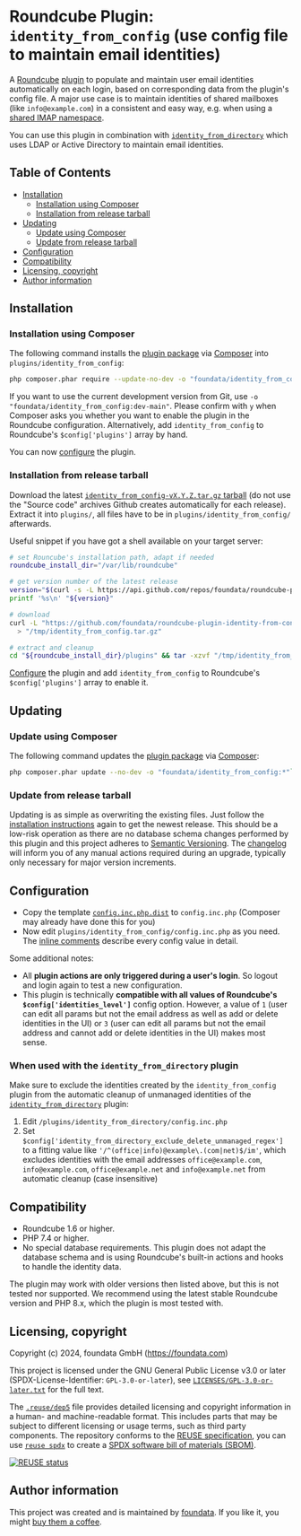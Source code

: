 # Roundcube Plugin: `identity_from_config` (use config file to maintain email identities)

A [Roundcube](https://roundcube.net/) [plugin](https://plugins.roundcube.net/) to populate and maintain user email identities automatically on each login, based on corresponding data from the plugin's config file. A major use case is to maintain identities of shared mailboxes (like `info@example.com`) in a consistent and easy way, e.g. when using a [shared IMAP namespace](https://datatracker.ietf.org/doc/html/rfc2342.html).

You can use this plugin in combination with [`identity_from_directory`](https://github.com/foundata/roundcube-plugin-identity-from-directory) which uses LDAP or Active Directory to maintain email identities.


## Table of Contents

* [Installation](#installation)
  * [Installation using Composer](#installation-using-composer)
  * [Installation from release tarball](#installation-from-release-tarball)
* [Updating](#updating)
  * [Update using Composer](#update-using-composer)
  * [Update from release tarball](#update-from-release-tarball)
* [Configuration](#configuration)
* [Compatibility](#compatibility)
* [Licensing, copyright](#licensing-copyright)
* [Author information](#author-information)


## Installation

### Installation using Composer

The following command installs the [plugin package](https://packagist.org/packages/foundata/identity_from_config) via [Composer](https://getcomposer.org/download/) into `plugins/identity_from_config`:

```bash
php composer.phar require --update-no-dev -o "foundata/identity_from_config:*"
```

If you want to use the current development version from Git, use `-o "foundata/identity_from_config:dev-main"`. Please confirm with `y` when Composer asks you whether you want to enable the plugin in the Roundcube configuration. Alternatively, add `identity_from_config` to Roundcube's `$config['plugins']` array by hand.

You can now [configure](#configuration) the plugin.


### Installation from release tarball

Download the latest [`identity_from_config-vX.Y.Z.tar.gz` tarball](https://github.com/foundata/roundcube-plugin-identity-from-config/releases) (do not use the "Source code" archives Github creates automatically for each release). Extract it into `plugins/`, all files have to be in `plugins/identity_from_config/` afterwards.

Useful snippet if you have got a shell available on your target server:

```bash
# set Rouncube's installation path, adapt if needed
roundcube_install_dir="/var/lib/roundcube"

# get version number of the latest release
version="$(curl -s -L https://api.github.com/repos/foundata/roundcube-plugin-identity-from-config/releases/latest | jq -r '.tag_name' | sed -e 's/^v//g')"
printf '%s\n' "${version}"

# download
curl -L "https://github.com/foundata/roundcube-plugin-identity-from-config/releases/download/v${version}/identity_from_config-v${version}.tar.gz" \
  > "/tmp/identity_from_config.tar.gz"

# extract and cleanup
cd "${roundcube_install_dir}/plugins" && tar -xzvf "/tmp/identity_from_config.tar.gz" && rm "/tmp/identity_from_config.tar.gz"
```

[Configure](#configuration) the plugin and add `identity_from_config` to Roundcube's `$config['plugins']` array to enable it.


## Updating

### Update using Composer

The following command updates the [plugin package](https://packagist.org/packages/foundata/identity_from_config) via [Composer](https://getcomposer.org/download/):

```bash
php composer.phar update --no-dev -o "foundata/identity_from_config:*"`
```

### Update from release tarball

Updating is as simple as overwriting the existing files. Just follow the [installation instructions](#installation) again to get the newest release. This should be a low-risk operation as there are no database schema changes performed by this plugin and this project adheres to [Semantic Versioning](https://semver.org/spec/v2.0.0.html). The [changelog](./CHANGELOG.md) will inform you of any manual actions required during an upgrade, typically only necessary for major version increments.


## Configuration

- Copy the template [`config.inc.php.dist`](./config.inc.php.dist) to `config.inc.php` (Composer may already have done this for you)
- Now edit `plugins/identity_from_config/config.inc.php` as you need. The [inline comments](./config.inc.php.dist) describe every config value in detail.

Some additional notes:

* All **plugin actions are only triggered during a user's login**. So logout and login again to test a new configuration.
* This plugin is technically **compatible with all values of Roundcube's `$config['identities_level']`** config option. However, a value of `1` (user can edit all params but not the email address as well as add or delete identities in the UI) or `3` (user can edit all params but not the email address and cannot add or delete identities in the UI) makes most sense.

### When used with the `identity_from_directory` plugin

Make sure to exclude the identities created by the `identity_from_config` plugin from the automatic cleanup of unmanaged identities of the [`identity_from_directory`](https://github.com/foundata/roundcube-plugin-identity-from-directory) plugin:

1. Edit `/plugins/identity_from_directory/config.inc.php`
2. Set `$config['identity_from_directory_exclude_delete_unmanaged_regex']` to a fitting value like `'/^(office|info)@example\.(com|net)$/im'`, which excludes identities with the email addresses `office@example.com`, `info@example.com`, `office@example.net` and `info@example.net` from automatic cleanup (case insensitive)


## Compatibility

- Roundcube 1.6 or higher.
- PHP 7.4 or higher.
- No special database requirements. This plugin does not adapt the database schema and is using Roundcube's built-in actions and hooks to handle the identity data.

The plugin may work with older versions then listed above, but this is not tested nor supported. We recommend using the latest stable Roundcube version and PHP 8.x, which the plugin is most tested with.


## Licensing, copyright

<!--REUSE-IgnoreStart-->
Copyright (c) 2024, foundata GmbH (https://foundata.com)

This project is licensed under the GNU General Public License v3.0 or later (SPDX-License-Identifier: `GPL-3.0-or-later`), see [`LICENSES/GPL-3.0-or-later.txt`](LICENSES/GPL-3.0-or-later.txt) for the full text.

The [`.reuse/dep5`](.reuse/dep5) file provides detailed licensing and copyright information in a human- and machine-readable format. This includes parts that may be subject to different licensing or usage terms, such as third party components. The repository conforms to the [REUSE specification](https://reuse.software/spec/), you can use [`reuse spdx`](https://reuse.readthedocs.io/en/latest/readme.html#cli) to create a [SPDX software bill of materials (SBOM)](https://en.wikipedia.org/wiki/Software_Package_Data_Exchange).
<!--REUSE-IgnoreEnd-->

[![REUSE status](https://api.reuse.software/badge/github.com/foundata/roundcube-plugin-identity-from-config)](https://api.reuse.software/info/github.com/foundata/roundcube-plugin-identity-from-config)


## Author information

This project was created and is maintained by [foundata](https://foundata.com/). If you like it, you might [buy them a coffee](https://buy-me-a.coffee/roundcube-plugin-identity-from-config/).